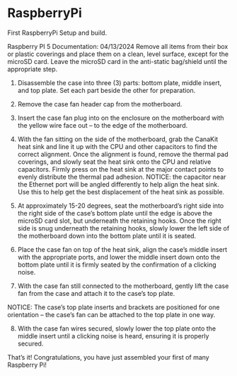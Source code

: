 # RaspberryPi
First RaspberryPi Setup and build.

Raspberry PI 5 Documentation: 04/13/2024
<n>
Remove all items from their box or plastic coverings and place them on a clean, level surface, except for the microSD card. Leave the microSD card in the anti-static bag/shield until the appropriate step.

1.	Disassemble the case into three (3) parts: bottom plate, middle insert, and top plate. Set each part beside the other for preparation.

2.	Remove the case fan header cap from the motherboard.

3.	Insert the case fan plug into on the enclosure on the motherboard with the yellow wire face out – to the edge of the motherboard.

4.	With the fan sitting on the side of the motherboard, grab the CanaKit heat sink and line it up with the CPU and other capacitors to find the correct alignment. Once the alignment is found, remove the thermal pad coverings, and slowly seat the heat sink onto the CPU and relative capacitors. Firmly press on the heat sink at the major contact points to evenly distribute the thermal pad adhesion.
NOTICE: the capacitor near the Ethernet port will be angled differently to help align the heat sink. Use this to help get the best displacement of the heat sink as possible. 
5.	At approximately 15-20 degrees, seat the motherboard’s right side into the right side of the case’s bottom plate until the edge is above the microSD card slot, but underneath the retaining hooks. Once the right side is snug underneath the retaining hooks, slowly lower the left side of the motherboard down into the bottom plate until it is seated.

6.	Place the case fan on top of the heat sink, align the case’s middle insert with the appropriate ports, and lower the middle insert down onto the bottom plate until it is firmly seated by the confirmation of a clicking noise.

7.	With the case fan still connected to the motherboard, gently lift the case fan from the case and attach it to the case’s top plate.

NOTICE: The case’s top plate inserts and brackets are positioned for one orientation – the case’s fan can be attached to the top plate in one way. 

8.	With the case fan wires secured, slowly lower the top plate onto the middle insert until a clicking noise is heard, ensuring it is properly secured.

That’s it! Congratulations, you have just assembled your first of many Raspberry Pi!
